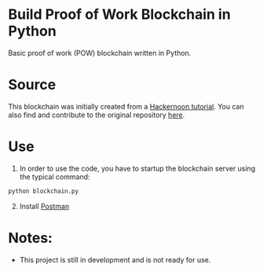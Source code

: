 # Build Proof of Work Blockchain in Python
Basic proof of work (POW) blockchain written in Python.

# Source
This blockchain was initially created from a [Hackernoon tutorial](https://hackernoon.com/learn-blockchains-by-building-one-117428612f46). You can also find and contribute to the original repository [here](https://github.com/dvf/blockchain).

# Use
1. In order to use the code, you have to startup the blockchain server using the typical command:

```python
python blockchain.py
```

2. Install [Postman](https://www.getpostman.com/)

# Notes:

- This project is still in development and is not ready for use.

